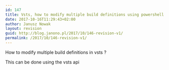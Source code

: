 ```yaml
---
id: 147
title: Vsts, how to modify multiple build definitions using powershell
date: 2017-10-16T11:29:43+02:00
author: Janusz Nowak
layout: revision
guid: http://blog.janono.pl/2017/10/146-revision-v1/
permalink: /2017/10/146-revision-v1/
---
```

How to modify multiple build definitions in vsts ?

This can be done using the vsts api